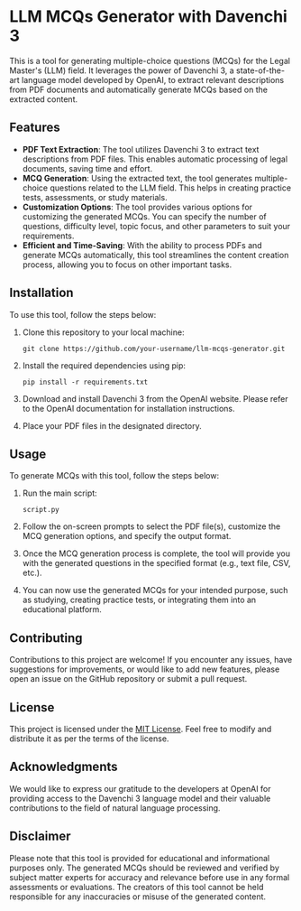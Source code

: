 # LLM MCQs Generator with Davenchi 3

This is a tool for generating multiple-choice questions (MCQs) for the Legal Master's (LLM) field. It leverages the power of Davenchi 3, a state-of-the-art language model developed by OpenAI, to extract relevant descriptions from PDF documents and automatically generate MCQs based on the extracted content.

## Features

- **PDF Text Extraction**: The tool utilizes Davenchi 3 to extract text descriptions from PDF files. This enables automatic processing of legal documents, saving time and effort.
- **MCQ Generation**: Using the extracted text, the tool generates multiple-choice questions related to the LLM field. This helps in creating practice tests, assessments, or study materials.
- **Customization Options**: The tool provides various options for customizing the generated MCQs. You can specify the number of questions, difficulty level, topic focus, and other parameters to suit your requirements.
- **Efficient and Time-Saving**: With the ability to process PDFs and generate MCQs automatically, this tool streamlines the content creation process, allowing you to focus on other important tasks.

## Installation

To use this tool, follow the steps below:

1. Clone this repository to your local machine:

   ```
   git clone https://github.com/your-username/llm-mcqs-generator.git
   ```

2. Install the required dependencies using pip:

   ```
   pip install -r requirements.txt
   ```

3. Download and install Davenchi 3 from the OpenAI website. Please refer to the OpenAI documentation for installation instructions.

4. Place your PDF files in the designated directory.

## Usage

To generate MCQs with this tool, follow the steps below:

1. Run the main script:

   ```
   script.py
   ```

2. Follow the on-screen prompts to select the PDF file(s), customize the MCQ generation options, and specify the output format.

3. Once the MCQ generation process is complete, the tool will provide you with the generated questions in the specified format (e.g., text file, CSV, etc.).

4. You can now use the generated MCQs for your intended purpose, such as studying, creating practice tests, or integrating them into an educational platform.

## Contributing

Contributions to this project are welcome! If you encounter any issues, have suggestions for improvements, or would like to add new features, please open an issue on the GitHub repository or submit a pull request.

## License

This project is licensed under the [MIT License](LICENSE). Feel free to modify and distribute it as per the terms of the license.

## Acknowledgments

We would like to express our gratitude to the developers at OpenAI for providing access to the Davenchi 3 language model and their valuable contributions to the field of natural language processing.

## Disclaimer

Please note that this tool is provided for educational and informational purposes only. The generated MCQs should be reviewed and verified by subject matter experts for accuracy and relevance before use in any formal assessments or evaluations. The creators of this tool cannot be held responsible for any inaccuracies or misuse of the generated content.
